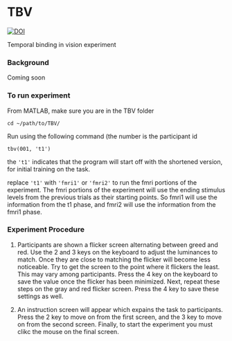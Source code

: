 # TBV 

[![DOI](https://zenodo.org/badge/70529141.svg)](https://zenodo.org/badge/latestdoi/70529141)

Temporal binding in vision experiment

### Background

Coming soon

### To run experiment
From MATLAB, make sure you are in the TBV folder

``` cd ~/path/to/TBV/ ```

Run using the following command (the number is the participant id

``` tbv(001, 't1') ``` 

the ``` 't1' ``` indicates that the program will start off with the shortened version, for initial training on the task.

replace ``` 't1' ``` with ``` 'fmri1' ``` or ``` 'fmri2' ``` to run the fmri portions of the experiment. The fmri portions of the experiment will use the ending stimulus levels from the previous trials as their starting points. So fmri1 will use the information from the t1 phase, and fmri2 will use the information from the fmri1 phase. 

### Experiment Procedure

1) Participants are shown a flicker screen alternating between greed and red. Use the 2 and 3 keys on the keyboard to adjust the luminances to match. Once they are close to matching the flicker will become less noticeable. Try to get the screen to the point where it flickers the least. This may vary among participants. Press the 4 key on the keyboard to save the value once the flicker has been minimized. Next, repeat these steps on the gray and red flicker screen. Press the 4 key to save these settings as well.

2) An instruction screen will appear which expains the task to participants. Press the 2 key to move on from the first screen, and the 3 key to move on from the second screen. Finally, to start the experiment you must clikc the mouse on the final screen.  





